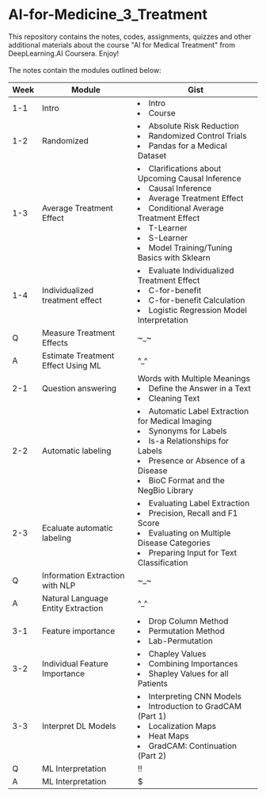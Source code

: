 # AI-for-Medicine_3_Treatment
This repository contains the notes, codes, assignments, quizzes and other additional materials about the course "AI for Medical Treatment" from DeepLearning.AI Coursera. Enjoy!  <br></br>
The notes contain the modules outlined below:<br>

|Week|Module|Gist|
|---|---|---|
|1-1|Intro|<li>Intro</li><li>Course</li>|
|1-2|Randomized|<li>Absolute Risk Reduction</li><li>Randomized Control Trials</li><li>Pandas for a Medical Dataset</li>
|1-3|Average Treatment Effect|<li>Clarifications about Upcoming Causal Inference</li><li>Causal Inference</li><li>Average Treatment Effect</li><li>Conditional Average Treatment Effect</li><li>T-Learner</li><li>S-Learner</li><li>Model Training/Tuning Basics with Sklearn</li>
|1-4|Individualized treatment effect|<li>Evaluate Individualized Treatment Effect</li><li>C-for-benefit</li><li>C-for-benefit Calculation</li><li>Logistic Regression Model Interpretation</li>
|Q|Measure Treatment Effects|~_~|
|A|Estimate Treatment Effect Using ML|^_^|
|2-1|Question answering|Words with Multiple Meanings</li><li>Define the Answer in a Text</li><li>Cleaning Text</li>
|2-2|Automatic labeling|<li>Automatic Label Extraction for Medical Imaging</li><li>Synonyms for Labels</li><li>Is-a Relationships for Labels</li><li>Presence or Absence of a Disease</li><li>BioC Format and the NegBio Library</li>
|2-3|Ecaluate automatic labeling|<li>Evaluating Label Extraction</li><li>Precision, Recall and F1 Score</li><li>Evaluating on Multiple Disease Categories</li><li>Preparing Input for Text Classification</li>
|Q|Information Extraction with NLP|~_~|
|A|Natural Language Entity Extraction|^_^|
|3-1|Feature importance|<li>Drop Column Method</li><li>Permutation Method</li><li>Lab-Permutation</li>
|3-2|Individual Feature Importance|<li>Chapley Values</li><li>Combining Importances</li><li>Shapley Values for all Patients</li>
|3-3|Interpret DL Models|<li>Interpreting CNN Models</li><li>Introduction to GradCAM (Part 1)</li><li>Localization Maps</li><li>Heat Maps</li><li>GradCAM: Continuation (Part 2)</li>
|Q|ML Interpretation|!!|
|A|ML Interpretation|$|

